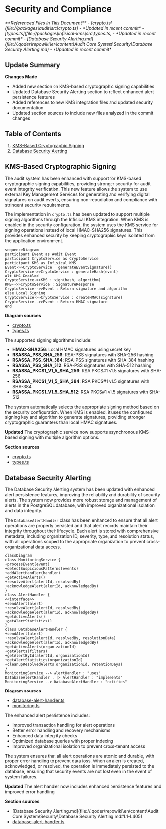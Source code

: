 # Security and Compliance

<cite>
**Referenced Files in This Document**   
- [crypto.ts](file://packages\audit\src\crypto.ts) - *Updated in recent commit*
- [types.ts](file://packages\infisical-kms\src\types.ts) - *Updated in recent commit*
- [Database Security Alerting.md](file://.qoder\repowiki\en\content\Audit Core System\Security\Database Security Alerting.md) - *Updated in recent commit*
</cite>

## Update Summary
**Changes Made**   
- Added new section on KMS-based cryptographic signing capabilities
- Updated Database Security Alerting section to reflect enhanced alert persistence features
- Added references to new KMS integration files and updated security documentation
- Updated section sources to include new files analyzed in the commit changes

## Table of Contents
1. [KMS-Based Cryptographic Signing](#kms-based-cryptographic-signing)
2. [Database Security Alerting](#database-security-alerting)

## KMS-Based Cryptographic Signing

The audit system has been enhanced with support for KMS-based cryptographic signing capabilities, providing stronger security for audit event integrity verification. This new feature allows the system to use external Key Management Services for generating and verifying digital signatures on audit events, ensuring non-repudiation and compliance with stringent security requirements.

The implementation in `crypto.ts` has been updated to support multiple signing algorithms through the Infisical KMS integration. When KMS is enabled in the security configuration, the system uses the KMS service for signing operations instead of local HMAC-SHA256 signatures. This provides enhanced security by keeping cryptographic keys isolated from the application environment.

```mermaid
sequenceDiagram
participant Event as Audit Event
participant CryptoService as CryptoService
participant KMS as Infisical KMS
Event->>CryptoService : generateEventSignature()
CryptoService->>CryptoService : generateHash(event)
alt KMS Enabled
CryptoService->>KMS : sign(hash, algorithm)
KMS-->>CryptoService : SignatureResponse
CryptoService-->>Event : Return signature and algorithm
else Local Signing
CryptoService->>CryptoService : createHMAC(signature)
CryptoService-->>Event : Return HMAC signature
end
```

**Diagram sources**
- [crypto.ts](file://packages\audit\src\crypto.ts#L150-L200)
- [types.ts](file://packages\infisical-kms\src\types.ts#L20-L30)

The supported signing algorithms include:
- **HMAC-SHA256**: Local HMAC signatures using secret key
- **RSASSA_PSS_SHA_256**: RSA-PSS signatures with SHA-256 hashing
- **RSASSA_PSS_SHA_384**: RSA-PSS signatures with SHA-384 hashing
- **RSASSA_PSS_SHA_512**: RSA-PSS signatures with SHA-512 hashing
- **RSASSA_PKCS1_V1_5_SHA_256**: RSA PKCS#1 v1.5 signatures with SHA-256
- **RSASSA_PKCS1_V1_5_SHA_384**: RSA PKCS#1 v1.5 signatures with SHA-384
- **RSASSA_PKCS1_V1_5_SHA_512**: RSA PKCS#1 v1.5 signatures with SHA-512

The system automatically selects the appropriate signing method based on the security configuration. When KMS is enabled, it uses the configured signing key and algorithm to generate signatures, providing stronger cryptographic guarantees than local HMAC signatures.

**Updated** The cryptographic service now supports asynchronous KMS-based signing with multiple algorithm options.

**Section sources**
- [crypto.ts](file://packages\audit\src\crypto.ts#L1-L384)
- [types.ts](file://packages\infisical-kms\src\types.ts#L20-L30)

## Database Security Alerting

The Database Security Alerting system has been updated with enhanced alert persistence features, improving the reliability and durability of security alerts. The system now provides more robust storage and management of alerts in the PostgreSQL database, with improved organizational isolation and data integrity.

The `DatabaseAlertHandler` class has been enhanced to ensure that all alert operations are properly persisted and that alert records maintain their integrity throughout their lifecycle. Each alert is stored with comprehensive metadata, including organization ID, severity, type, and resolution status, with all operations scoped to the appropriate organization to prevent cross-organizational data access.

```mermaid
classDiagram
class MonitoringService {
+processEvent(event)
+detectSuspiciousPatterns(events)
+addAlertHandler(handler)
+getActiveAlerts()
+resolveAlert(alertId, resolvedBy)
+acknowledgeAlert(alertId, acknowledgedBy)
}
class AlertHandler {
<<interface>>
+sendAlert(alert)
+resolveAlert(alertId, resolvedBy)
+acknowledgeAlert(alertId, acknowledgedBy)
+getActiveAlerts()
+getAlertStatistics()
}
class DatabaseAlertHandler {
+sendAlert(alert)
+resolveAlert(alertId, resolvedBy, resolutionData)
+acknowledgeAlert(alertId, acknowledgedBy)
+getActiveAlerts(organizationId)
+getAlerts(filters)
+getAlertById(alertId, organizationId)
+getAlertStatistics(organizationId)
+cleanupResolvedAlerts(organizationId, retentionDays)
}
MonitoringService --> AlertHandler : "uses"
DatabaseAlertHandler ..|> AlertHandler : "implements"
MonitoringService --> DatabaseAlertHandler : "notifies"
```

**Diagram sources**
- [database-alert-handler.ts](file://packages\audit\src\monitor\database-alert-handler.ts#L1-L451)
- [monitoring.ts](file://packages\audit\src\monitor\monitoring.ts#L106-L1287)

The enhanced alert persistence includes:
- Improved transaction handling for alert operations
- Better error handling and recovery mechanisms
- Enhanced data integrity checks
- Optimized database queries with proper indexing
- Improved organizational isolation to prevent cross-tenant access

The system ensures that all alert operations are atomic and durable, with proper error handling to prevent data loss. When an alert is created, acknowledged, or resolved, the operation is immediately persisted to the database, ensuring that security events are not lost even in the event of system failures.

**Updated** The alert handler now includes enhanced persistence features and improved error handling.

**Section sources**
- [Database Security Alerting.md](file://.qoder\repowiki\en\content\Audit Core System\Security\Database Security Alerting.md#L1-L405)
- [database-alert-handler.ts](file://packages\audit\src\monitor\database-alert-handler.ts#L1-L451)